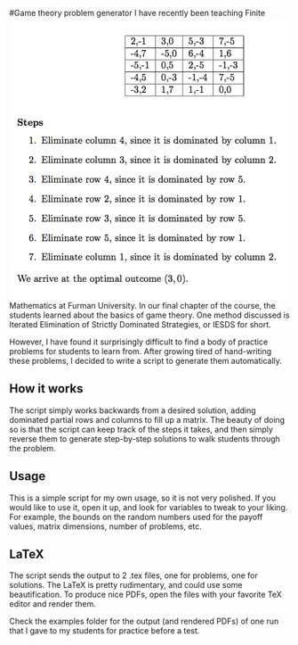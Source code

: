 #Game theory problem generator
<img src="screenshot.png" align=right>
I have recently been teaching Finite Mathematics at Furman University.  In our final chapter of the course, the students learned about the basics of game theory.  One method discussed is Iterated Elimination of Strictly Dominated Strategies, or IESDS for short.

However, I have found it surprisingly difficult to find a body of practice problems for students to learn from.  After growing tired of hand-writing these problems, I decided to write a script to generate them automatically.

## How it works
The script simply works backwards from a desired solution, adding dominated partial rows and columns to fill up a matrix.  The beauty of doing so is that the script can keep track of the steps it takes, and then simply reverse them to generate step-by-step solutions to walk students through the problem.

## Usage
This is a simple script for my own usage, so it is not very polished.  If you would like to use it, open it up, and look for variables to tweak to your liking.  For example, the bounds on the random numbers used for the payoff values, matrix dimensions, number of problems, etc.

## LaTeX
The script sends the output to 2 .tex files, one for problems, one for solutions.  The LaTeX is pretty rudimentary, and could use some beautification.  To produce nice PDFs, open the files with your favorite TeX editor and render them.

Check the examples folder for the output (and rendered PDFs) of one run that I gave to my students for practice before a test.
